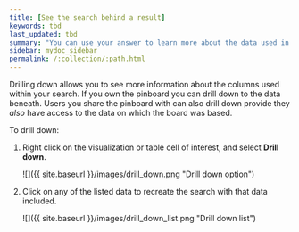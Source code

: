 ```yaml
---
title: [See the search behind a result]
keywords: tbd
last_updated: tbd
summary: "You can use your answer to learn more about the data used in your search."
sidebar: mydoc_sidebar
permalink: /:collection/:path.html
---
```

Drilling down allows you to see more information about the columns used within
your search. If you own the pinboard you can drill down to the data beneath.
Users you share the pinboard with can also drill down provide they _also_
have access to the data on which the board was based.

To drill down:

1. Right click on the visualization or table cell of interest, and select **Drill down**.

     ![]({{ site.baseurl }}/images/drill_down.png "Drill down option")

2. Click on any of the listed data to recreate the search with that data included.

     ![]({{ site.baseurl }}/images/drill_down_list.png "Drill down list")
